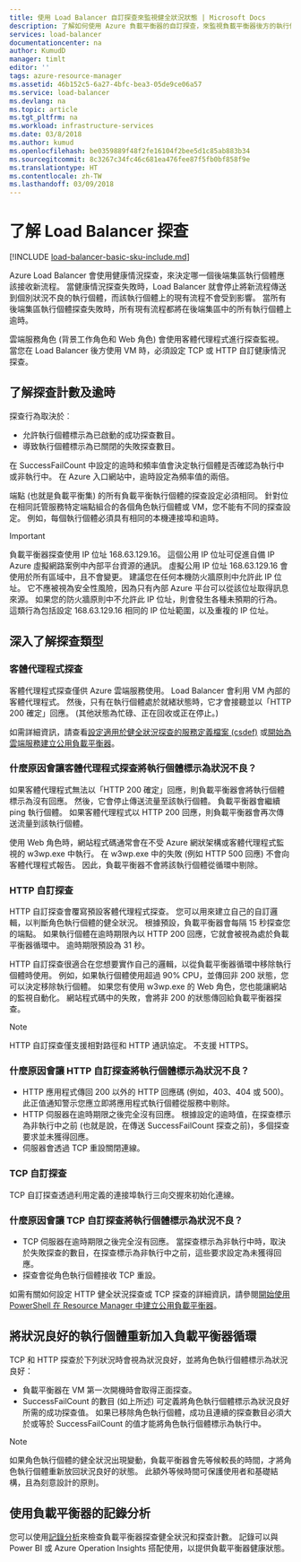 ```yaml
---
title: 使用 Load Balancer 自訂探查來監視健全狀況狀態 | Microsoft Docs
description: 了解如何使用 Azure 負載平衡器的自訂探查，來監視負載平衡器後方的執行個體
services: load-balancer
documentationcenter: na
author: KumudD
manager: timlt
editor: ''
tags: azure-resource-manager
ms.assetid: 46b152c5-6a27-4bfc-bea3-05de9ce06a57
ms.service: load-balancer
ms.devlang: na
ms.topic: article
ms.tgt_pltfrm: na
ms.workload: infrastructure-services
ms.date: 03/8/2018
ms.author: kumud
ms.openlocfilehash: be0359889f48f2fe16104f2bee5d1c85ab883b34
ms.sourcegitcommit: 8c3267c34fc46c681ea476fee87f5fb0bf858f9e
ms.translationtype: HT
ms.contentlocale: zh-TW
ms.lasthandoff: 03/09/2018
---
```

# <a name="understand-load-balancer-probes"></a>了解 Load Balancer 探查

[!INCLUDE [load-balancer-basic-sku-include.md](../../includes/load-balancer-basic-sku-include.md)]

Azure Load Balancer 會使用健康情況探查，來決定哪一個後端集區執行個體應該接收新流程。 當健康情況探查失敗時，Load Balancer 就會停止將新流程傳送到個別狀況不良的執行個體，而該執行個體上的現有流程不會受到影響。  當所有後端集區執行個體探查失敗時，所有現有流程都將在後端集區中的所有執行個體上逾時。

雲端服務角色 (背景工作角色和 Web 角色) 會使用客體代理程式進行探查監視。 當您在 Load Balancer 後方使用 VM 時，必須設定 TCP 或 HTTP 自訂健康情況探查。

## <a name="understand-probe-count-and-timeout"></a>了解探查計數及逾時

探查行為取決於︰

* 允許執行個體標示為已啟動的成功探查數目。
* 導致執行個體標示為已關閉的失敗探查數目。

在 SuccessFailCount 中設定的逾時和頻率值會決定執行個體是否確認為執行中或非執行中。 在 Azure 入口網站中，逾時設定為頻率值的兩倍。

端點 (也就是負載平衡集) 的所有負載平衡執行個體的探查設定必須相同。 針對位在相同託管服務特定端點組合的各個角色執行個體或 VM，您不能有不同的探查設定。 例如，每個執行個體必須具有相同的本機連接埠和逾時。

> [!IMPORTANT]
> 負載平衡器探查使用 IP 位址 168.63.129.16。 這個公用 IP 位址可促進自備 IP Azure 虛擬網路案例中內部平台資源的通訊。 虛擬公用 IP 位址 168.63.129.16 會使用於所有區域中，且不會變更。 建議您在任何本機防火牆原則中允許此 IP 位址。 它不應被視為安全性風險，因為只有內部 Azure 平台可以從該位址取得訊息來源。 如果您的防火牆原則中不允許此 IP 位址，則會發生各種未預期的行為。 這類行為包括設定 168.63.129.16 相同的 IP 位址範圍，以及重複的 IP 位址。

## <a name="learn-about-the-types-of-probes"></a>深入了解探查類型

### <a name="guest-agent-probe"></a>客體代理程式探查

客體代理程式探查僅供 Azure 雲端服務使用。 Load Balancer 會利用 VM 內部的客體代理程式。 然後，只有在執行個體處於就緒狀態時，它才會接聽並以「HTTP 200 確定」回應。 (其他狀態為忙碌、正在回收或正在停止。)

如需詳細資訊，請查看[設定適用於健全狀況探查的服務定義檔案 (csdef)](https://msdn.microsoft.com/library/azure/ee758710.aspx) 或[開始為雲端服務建立公用負載平衡器](load-balancer-get-started-internet-classic-cloud.md#check-load-balancer-health-status-for-cloud-services)。

### <a name="what-makes-a-guest-agent-probe-mark-an-instance-as-unhealthy"></a>什麼原因會讓客體代理程式探查將執行個體標示為狀況不良？

如果客體代理程式無法以「HTTP 200 確定」回應，則負載平衡器會將執行個體標示為沒有回應。 然後，它會停止傳送流量至該執行個體。 負載平衡器會繼續 ping 執行個體。 如果客體代理程式以 HTTP 200 回應，則負載平衡器會再次傳送流量到該執行個體。

使用 Web 角色時，網站程式碼通常會在不受 Azure 網狀架構或客體代理程式監視的 w3wp.exe 中執行。 在 w3wp.exe 中的失敗 (例如 HTTP 500 回應) 不會向客體代理程式報告。 因此，負載平衡器不會將該執行個體從循環中剔除。

### <a name="http-custom-probe"></a>HTTP 自訂探查

HTTP 自訂探查會覆寫預設客體代理程式探查。 您可以用來建立自己的自訂邏輯，以判斷角色執行個體的健全狀況。 根據預設，負載平衡器會每隔 15 秒探查您的端點。 如果執行個體在逾時期限內以 HTTP 200 回應，它就會被視為處於負載平衡器循環中。 逾時期限預設為 31 秒。

HTTP 自訂探查很適合在您想要實作自己的邏輯，以從負載平衡器循環中移除執行個體時使用。 例如，如果執行個體使用超過 90% CPU，並傳回非 200 狀態，您可以決定移除執行個體。 如果您有使用 w3wp.exe 的 Web 角色，您也能讓網站的監視自動化。 網站程式碼中的失敗，會將非 200 的狀態傳回給負載平衡器探查。

> [!NOTE]
> HTTP 自訂探查僅支援相對路徑和 HTTP 通訊協定。 不支援 HTTPS。

### <a name="what-makes-an-http-custom-probe-mark-an-instance-as-unhealthy"></a>什麼原因會讓 HTTP 自訂探查將執行個體標示為狀況不良？

* HTTP 應用程式傳回 200 以外的 HTTP 回應碼 (例如，403、404 或 500)。 此正值通知警示您應立即將應用程式執行個體從服務中剔除。
* HTTP 伺服器在逾時期限之後完全沒有回應。 根據設定的逾時值，在探查標示為非執行中之前 (也就是說，在傳送 SuccessFailCount 探查之前)，多個探查要求並未獲得回應。
* 伺服器會透過 TCP 重設關閉連線。

### <a name="tcp-custom-probe"></a>TCP 自訂探查

TCP 自訂探查透過利用定義的連接埠執行三向交握來初始化連線。

### <a name="what-makes-a-tcp-custom-probe-mark-an-instance-as-unhealthy"></a>什麼原因會讓 TCP 自訂探查將執行個體標示為狀況不良？

* TCP 伺服器在逾時期限之後完全沒有回應。 當探查標示為非執行中時，取決於失敗探查的數目，在探查標示為非執行中之前，這些要求設定為未獲得回應。
* 探查會從角色執行個體接收 TCP 重設。

如需有關如何設定 HTTP 健全狀況探查或 TCP 探查的詳細資訊，請參閱[開始使用 PowerShell 在 Resource Manager 中建立公用負載平衡器](load-balancer-get-started-internet-arm-ps.md)。

## <a name="add-healthy-instances-back-into-the-load-balancer-rotation"></a>將狀況良好的執行個體重新加入負載平衡器循環

TCP 和 HTTP 探查於下列狀況時會視為狀況良好，並將角色執行個體標示為狀況良好：

* 負載平衡器在 VM 第一次開機時會取得正面探查。
* SuccessFailCount 的數目 (如上所述) 可定義將角色執行個體標示為狀況良好所需的成功探查值。 如果已移除角色執行個體，成功且連續的探查數目必須大於或等於 SuccessFailCount 的值才能將角色執行個體標示為執行中。

> [!NOTE]
> 如果角色執行個體的健全狀況出現變動，負載平衡器會先等候較長的時間，才將角色執行個體重新放回狀況良好的狀態。 此額外等候時間可保護使用者和基礎結構，且為刻意設計的原則。

## <a name="use-log-analytics-for-a-load-balancer"></a>使用負載平衡器的記錄分析

您可以使用[記錄分析](load-balancer-monitor-log.md)來檢查負載平衡器探查健全狀況和探查計數。 記錄可以與 Power BI 或 Azure Operation Insights 搭配使用，以提供負載平衡器健康狀態。
